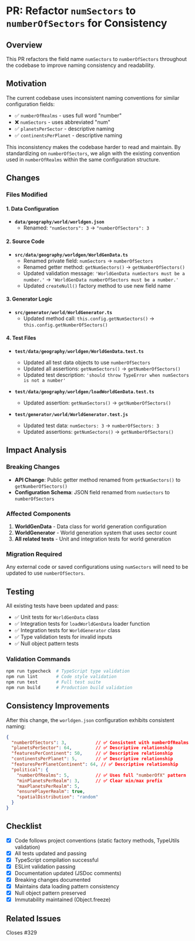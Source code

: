 # PR: Refactor `numSectors` to `numberOfSectors` for Consistency

## Overview

This PR refactors the field name `numSectors` to `numberOfSectors` throughout the codebase to improve naming consistency and readability.

## Motivation

The current codebase uses inconsistent naming conventions for similar configuration fields:
- ✅ `numberOfRealms` - uses full word "number"
- ❌ `numSectors` - uses abbreviated "num"
- ✅ `planetsPerSector` - descriptive naming
- ✅ `continentsPerPlanet` - descriptive naming

This inconsistency makes the codebase harder to read and maintain. By standardizing on `numberOfSectors`, we align with the existing convention used in `numberOfRealms` within the same configuration structure.

## Changes

### Files Modified

#### 1. Data Configuration
- **`data/geography/world/worldgen.json`**
  - Renamed: `"numSectors": 3` → `"numberOfSectors": 3`

#### 2. Source Code
- **`src/data/geography/worldgen/WorldGenData.ts`**
  - Renamed private field: `numSectors` → `numberOfSectors`
  - Renamed getter method: `getNumSectors()` → `getNumberOfSectors()`
  - Updated validation message: `'WorldGenData numSectors must be a number.'` → `'WorldGenData numberOfSectors must be a number.'`
  - Updated `createNull()` factory method to use new field name

#### 3. Generator Logic
- **`src/generator/world/WorldGenerator.ts`**
  - Updated method call: `this.config.getNumSectors()` → `this.config.getNumberOfSectors()`

#### 4. Test Files
- **`test/data/geography/worldgen/WorldGenData.test.ts`**
  - Updated all test data objects to use `numberOfSectors`
  - Updated all assertions: `getNumSectors()` → `getNumberOfSectors()`
  - Updated test description: `'should throw TypeError when numSectors is not a number'`

- **`test/data/geography/worldgen/loadWorldGenData.test.ts`**
  - Updated assertion: `getNumSectors()` → `getNumberOfSectors()`

- **`test/generator/world/WorldGenerator.test.js`**
  - Updated test data: `numSectors: 3` → `numberOfSectors: 3`
  - Updated assertions: `getNumSectors()` → `getNumberOfSectors()`

## Impact Analysis

### Breaking Changes
- **API Change**: Public getter method renamed from `getNumSectors()` to `getNumberOfSectors()`
- **Configuration Schema**: JSON field renamed from `numSectors` to `numberOfSectors`

### Affected Components
1. **WorldGenData** - Data class for world generation configuration
2. **WorldGenerator** - World generation system that uses sector count
3. **All related tests** - Unit and integration tests for world generation

### Migration Required
Any external code or saved configurations using `numSectors` will need to be updated to use `numberOfSectors`.

## Testing

All existing tests have been updated and pass:
- ✅ Unit tests for `WorldGenData` class
- ✅ Integration tests for `loadWorldGenData` loader function
- ✅ Integration tests for `WorldGenerator` class
- ✅ Type validation tests for invalid inputs
- ✅ Null object pattern tests

### Validation Commands
```powershell
npm run typecheck  # TypeScript type validation
npm run lint       # Code style validation
npm run test       # Full test suite
npm run build      # Production build validation
```

## Consistency Improvements

After this change, the `worldgen.json` configuration exhibits consistent naming:

```json
{
  "numberOfSectors": 3,           // ✅ Consistent with numberOfRealms
  "planetsPerSector": 64,         // ✅ Descriptive relationship
  "featuresPerContinent": 50,     // ✅ Descriptive relationship
  "continentsPerPlanet": 5,       // ✅ Descriptive relationship
  "featuresPerPlanetContinent": 64, // ✅ Descriptive relationship
  "political": {
    "numberOfRealms": 5,          // ✅ Uses full "numberOfX" pattern
    "minPlanetsPerRealm": 3,      // ✅ Clear min/max prefix
    "maxPlanetsPerRealm": 5,
    "ensurePlayerRealm": true,
    "spatialDistribution": "random"
  }
}
```

## Checklist

- [x] Code follows project conventions (static factory methods, TypeUtils validation)
- [x] All tests updated and passing
- [x] TypeScript compilation successful
- [x] ESLint validation passing
- [x] Documentation updated (JSDoc comments)
- [x] Breaking changes documented
- [x] Maintains data loading pattern consistency
- [x] Null object pattern preserved
- [x] Immutability maintained (Object.freeze)

## Related Issues

Closes #329
